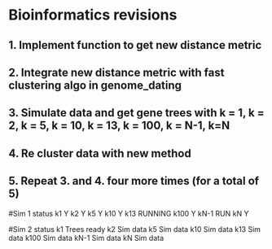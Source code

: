 # Bioinformatics revisions

## 1. Implement function to get new distance metric

## 2. Integrate new distance metric with fast clustering algo in genome_dating

## 3. Simulate data and get gene trees with k = 1, k = 2, k = 5, k = 10, k = 13, k = 100, k = N-1, k=N

## 4. Re cluster data with new method

## 5. Repeat 3. and 4. four more times (for a total of 5)

#Sim 1 status
k1 Y
k2 Y
k5 Y
k10 Y
k13 RUNNING
k100 Y
kN-1 RUN
kN Y

#Sim 2 status
k1 Trees ready
k2 Sim data
k5 Sim data
k10 Sim data
k13 Sim data
k100 Sim data
kN-1 Sim data
kN Sim data


